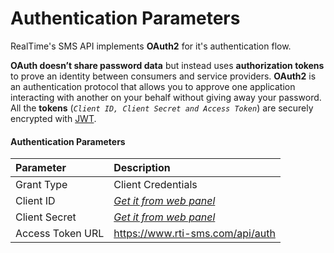 # Authentication Parameters

RealTime's SMS API implements **OAuth2** for it's authentication flow.

**OAuth doesn’t share password data** but instead uses **authorization tokens** to prove an identity between consumers and service providers. **OAuth2** is an authentication protocol that allows you to approve one application interacting with another on your behalf without giving away your password. All the **tokens** \(_`Client ID, Client Secret and Access Token`_\) are securely encrypted with [JWT](https://jwt.io/).

#### Authentication Parameters <a id="authentication-parameters"></a>

| Parameter | Description |
| :--- | :--- |
| Grant Type | Client Credentials |
| Client ID | [_Get it from web panel_](https://www.rti-sms.com) |
| Client Secret | [_Get it from web panel_](https://www.rti-sms.com) |
| Access Token URL | https://www.rti-sms.com/api/auth |

####  <a id="manual-oauth2-authentication"></a>



